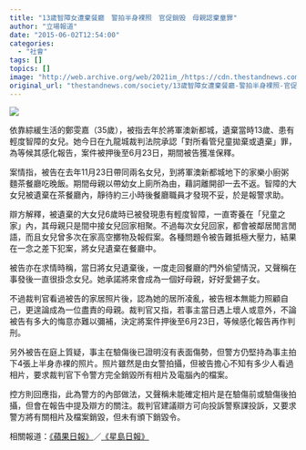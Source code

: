 ```yaml
---
title: "13歲智障女遭棄餐廳　警拍半身裸照　官促銷毁　母親認棄童罪"
author: "立場報道"
date: "2015-06-02T12:54:00"
categories:
  - "社會"
tags: []
topics: []
image: "http://web.archive.org/web/2021im_/https://cdn.thestandnews.com/media/photos/cache/mother-13_rgSlc_1200x0.png"
original_url: "thestandnews.com/society/13歲智障女遭棄餐廳-警拍半身裸照-官促銷毁-母親認棄童罪"
---
```

![](http://web.archive.org/web/2021im_/https://cdn.thestandnews.com/media/photos/cache/mother-13_rgSlc_1200x0.png)

依靠綜緩生活的鄭雯嘉（35歲），被指去年於將軍澳新都城，遺棄當時13歲、患有輕度智障的女兒。她今日在九龍城裁判法院承認「對所看管兒童拋棄或遺棄」罪，為等候其感化報告，案件被押後至6月23日，期間被告獲准保釋。

案情指，被告在去年11月23日帶同兩名女兒，到將軍澳新都城地下的家樂小廚粥麵茶餐廳吃晚飯。期間母親以帶幼女上廁所為由，藉詞離開卻一去不返。智障的大女兒被遺棄在茶餐廳內，靜待約三小時後餐廳職員才發現不妥，於是報警求助。

辯方解釋，被遺棄的大女兒6歲時已被發現患有輕度智障，一直寄養在「兒童之家」內，其母親只是間中接女兒回家相聚。不過每次女兒回家，都會被鄰居閒言閒語，而且女兒曾多次在家高空擲物及報假案。各種問題令被告難抵極大壓力，結果在一念之差下犯案，將女兒遺棄在餐廳中。

被告亦在求情時稱，當日將女兒遺棄後，一度走回餐廳的門外偷望情況，又聲稱在事發後一直很掛念女兒。她承諾將來會成為一個好母親，好好愛錫子女。

不過裁判官看過被告的家居照片後，認為她的居所凌亂，被告根本無能力照顧自己，更遑論成為一位盡責的母親。裁判官又指，若事主當日遇上壞人或意外，不論被告有多大的悔意亦難以彌補，決定將案件押後至6月23日，等候感化報告再作判刑。

另外被告在庭上質疑，事主在驗傷後已證明沒有表面傷勢，但警方仍堅持為事主拍下4張上半身赤裸的照片。照片雖然是由女警拍攝，但被告擔心不知有多少人看過相片，要求裁判官下令警方完全銷毀所有相片及電腦內的檔案。

控方則回應指，此為警方的內部做法，又聲稱未能確定相片是在驗傷前或驗傷後拍攝，但會在報告中提及辯方的關注。裁判官建議辯方可向投訴警察課投訴，又要求警方將有關相片及檔案銷毀，但未有頒下銷毀令。

相關報道：[《蘋果日報》](http://web.archive.org/web/20210629020325/http://hk.apple.nextmedia.com/realtime/news/20150602/53805636)／[《星島日報》](http://web.archive.org/web/20210629020325/http://std.stheadline.com/breakingnews/20150602a114404.asp)